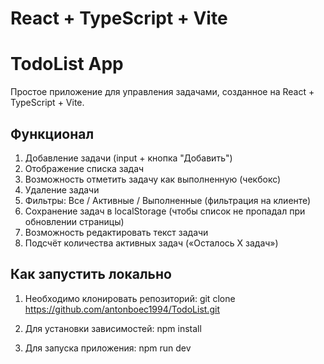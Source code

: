 # React + TypeScript + Vite

# TodoList App

Простое приложение для управления задачами, созданное на React + TypeScript + Vite.

## Функционал

1. Добавление задачи (input + кнопка "Добавить")
2. Отображение списка задач
3. Возможность отметить задачу как выполненную (чекбокс)
4. Удаление задачи
5. Фильтры: Все / Активные / Выполненные (фильтрация на клиенте)
6. Сохранение задач в localStorage (чтобы список не пропадал при обновлении страницы)
7. Возможность редактировать текст задачи
8. Подсчёт количества активных задач («Осталось X задач»)

## Как запустить локально

1. Необходимо клонировать репозиторий:
   git clone https://github.com/antonboec1994/TodoList.git

2. Для установки зависимостей:
   npm install

3. Для запуска приложения:
   npm run dev
